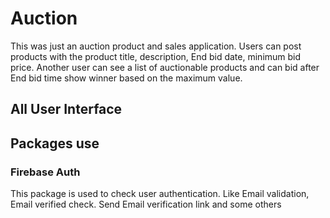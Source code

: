 # Auction
This was just an auction product and sales application. Users can post products with the product title, description, End bid date, minimum bid price. Another user can see a list of auctionable products and can bid after End bid time show winner based on the maximum value.

## All User Interface

## Packages use
### Firebase Auth
This package is used to check user authentication. Like Email validation, Email verified check. Send Email verification link and some others
